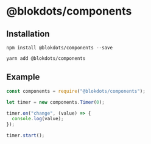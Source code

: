 # @blokdots/components

## Installation

```shell
npm install @blokdots/components --save
```

```shell
yarn add @blokdots/components
```

## Example

```js
const components = require("@blokdots/components");

let timer = new components.Timer(0);

timer.on("change", (value) => {
  console.log(value);
});

timer.start();
```
